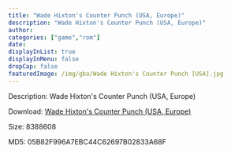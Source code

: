 ```yaml
---
title: "Wade Hixton's Counter Punch (USA, Europe)"
description: "Wade Hixton's Counter Punch (USA, Europe)"
author: 
categories: ["game","rom"]
date: 
displayInList: true
displayInMenu: false
dropCap: false
featuredImage: /img/gba/Wade Hixton's Counter Punch [USA].jpg
---
```


Description: Wade Hixton's Counter Punch (USA, Europe)

Download: <a style="text-decoration:underline;" href="https://mega.nz/#!zWJwlSKZ!ZRGN3aWgutphYRvvpJPgGqkqCI1Dj2RdlSv4b8XUCSo" target = "_blank" rel = "nofollow" > Wade Hixton's Counter Punch (USA, Europe)</a>

Size: 8388608

MD5: 05B82F996A7EBC44C62697B02833A68F

